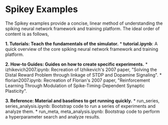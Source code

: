 # Spikey Examples

The Spikey examples provide a concise, linear method of understanding the
spiking neural network framework and training platform. The ideal order
of content is as follows,

**1. Tutorials: Teach the fundamentals of the simulator.**
    * **tutorial.ipynb**: A quick overview of the core spiking neural network framework and training platform.

**2. How-to Guides: Guides on how to create specific experiments.**
    * izhikevich2007.ipynb: Recreation of Izhikevich's 2007 paper,
    "Solving the Distal Reward Problem through linkage of STDP and Dopamine Signaling".
    * florian2007.ipynb: Recreation of Florian's 2007 paper,
    "Reinforcement Learning Through Modulation of Spike-Timing-Dependent Synaptic Plasticity".

**3. Reference: Material and baselines to get running quickly.**
    * run_series, series_analysis.ipynb: Bootstrap code to run a series of experiments and analyze them.
    * run_meta, meta_analysis.ipynb: Bootstrap code to perform a hyperparameter search and analyze results.
